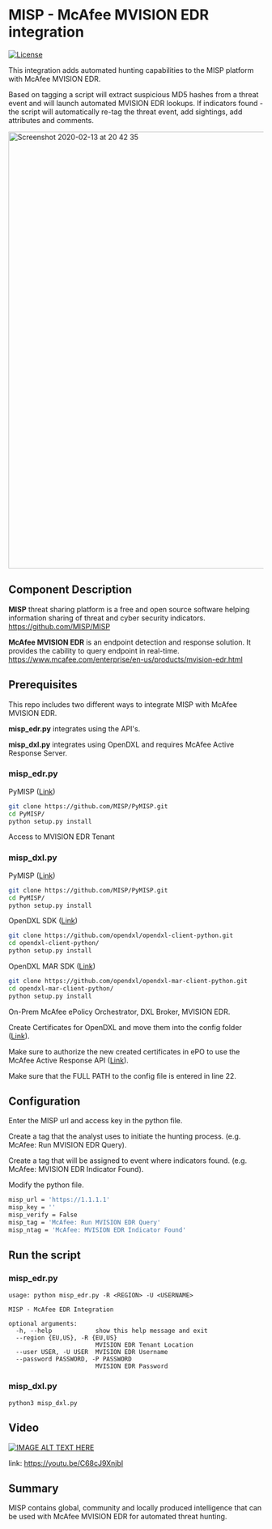 # MISP - McAfee MVISION EDR integration
[![License](https://img.shields.io/badge/License-Apache%202.0-blue.svg)](https://opensource.org/licenses/Apache-2.0)

This integration adds automated hunting capabilities to the MISP platform with McAfee MVISION EDR.

Based on tagging a script will extract suspicious MD5 hashes from a threat event and will launch automated MVISION EDR lookups. 
If indicators found - the script will automatically re-tag the threat event, add sightings, add attributes and comments.

<img width="863" alt="Screenshot 2020-02-13 at 20 42 35" src="https://user-images.githubusercontent.com/25227268/74471958-6a661e80-4ea1-11ea-89f7-0c11356b2024.png"> 

## Component Description
**MISP** threat sharing platform is a free and open source software helping information sharing of threat and cyber security indicators. https://github.com/MISP/MISP

**McAfee MVISION EDR** is an endpoint detection and response solution. It provides the cability to query endpoint in real-time. https://www.mcafee.com/enterprise/en-us/products/mvision-edr.html

## Prerequisites
This repo includes two different ways to integrate MISP with McAfee MVISION EDR. 

**misp_edr.py** integrates using the API's.

**misp_dxl.py** integrates using OpenDXL and requires McAfee Active Response Server.

### misp_edr.py

PyMISP ([Link](https://github.com/MISP/PyMISP))
```sh
git clone https://github.com/MISP/PyMISP.git
cd PyMISP/
python setup.py install
```

Access to MVISION EDR Tenant

### misp_dxl.py

PyMISP ([Link](https://github.com/MISP/PyMISP))
```sh
git clone https://github.com/MISP/PyMISP.git
cd PyMISP/
python setup.py install
```

OpenDXL SDK ([Link](https://github.com/opendxl/opendxl-client-python))
```sh
git clone https://github.com/opendxl/opendxl-client-python.git
cd opendxl-client-python/
python setup.py install
```

OpenDXL MAR SDK ([Link](https://github.com/opendxl/opendxl-mar-client-python))
```sh
git clone https://github.com/opendxl/opendxl-mar-client-python.git
cd opendxl-mar-client-python/
python setup.py install
```

On-Prem McAfee ePolicy Orchestrator, DXL Broker, MVISION EDR.

Create Certificates for OpenDXL and move them into the config folder ([Link](https://opendxl.github.io/opendxl-client-python/pydoc/epoexternalcertissuance.html)). 

Make sure to authorize the new created certificates in ePO to use the McAfee Active Response API ([Link](https://opendxl.github.io/opendxl-client-python/pydoc/marsendauth.html)).

Make sure that the FULL PATH to the config file is entered in line 22.

## Configuration
Enter the MISP url and access key in the python file.

Create a tag that the analyst uses to initiate the hunting process. (e.g. McAfee: Run MVISION EDR Query).

Create a tag that will be assigned to event where indicators found. (e.g. McAfee: MVISION EDR Indicator Found).

Modify the python file.
```sh
misp_url = 'https://1.1.1.1'
misp_key = ''
misp_verify = False
misp_tag = 'McAfee: Run MVISION EDR Query'
misp_ntag = 'McAfee: MVISION EDR Indicator Found'
```

## Run the script

### misp_edr.py

```
usage: python misp_edr.py -R <REGION> -U <USERNAME> 

MISP - McAfee EDR Integration

optional arguments:
  -h, --help            show this help message and exit
  --region {EU,US}, -R {EU,US}
                        MVISION EDR Tenant Location
  --user USER, -U USER  MVISION EDR Username
  --password PASSWORD, -P PASSWORD
                        MVISION EDR Password

```

### misp_dxl.py

```
python3 misp_dxl.py
```
## Video

[![IMAGE ALT TEXT HERE](https://img.youtube.com/vi/C68cJ9XnjbI/0.jpg)](https://youtu.be/C68cJ9XnjbI)

link: https://youtu.be/C68cJ9XnjbI

## Summary
MISP contains global, community and locally produced intelligence that can be used with McAfee MVISION EDR for automated threat hunting.
